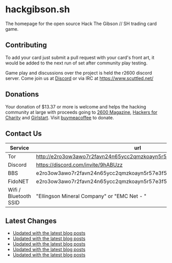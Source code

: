 # hackgibson.sh
The homepage for the open source Hack The Gibson // SH trading card game.


## Contributing

To add your card just submit a pull request with your card's front art, it would be added to the next run of set after community play testing.

Game play and discussions over the project is held the r2600 discord server. Come join us at [Discord](https://discord.com/invite/9hABUzz) or via IRC at https://www.scuttled.net/


## Donations

Your donation of $13.37 or more is welcome and helps the hacking community at large with proceeds going to [2600 Magazine](https://2600.com/), [Hackers for Charity](https://hackersforcharity.org) and [Girlstart](https://girlstart.org).  Visit [buymeacoffee](https://www.buymeacoffee.com/hackgibson.sh) to donate.


## Contact Us

Service | url
-|-
Tor | http://e2ro3ow3awo7r2favn24n65ycc2qmzkoayn5r57e3f56nvjwdcgg32ad.onion
Discord | https://discord.com/invite/9hABUzz
BBS | e2ro3ow3awo7r2favn24n65ycc2qmzkoayn5r57e3f56nvjwdcgg32ad.onion:23
FidoNET | e2ro3ow3awo7r2favn24n65ycc2qmzkoayn5r57e3f56nvjwdcgg32ad.onion:24554
Wifi / Bluetooth SSID | "Ellingson Mineral Company" or "EMC Net - <fidonet address>"

## Latest Changes
<!-- BLOG-POST-LIST:START -->
- [Updated with the latest blog posts](https://github.com/DFW2600/hackgibson.sh/commit/a66da554c7aa89337a2a8c90bef5fd9b663f2c54)
- [Updated with the latest blog posts](https://github.com/DFW2600/hackgibson.sh/commit/4fec0c009778c2b22426dfc8cc0777bc1ea05455)
- [Updated with the latest blog posts](https://github.com/DFW2600/hackgibson.sh/commit/f783b226df2491e0cdf366a2b55fd8b1e4368b4d)
- [Updated with the latest blog posts](https://github.com/DFW2600/hackgibson.sh/commit/0e19d4ecc000ed346643eaa110efba50b0399aed)
- [Updated with the latest blog posts](https://github.com/DFW2600/hackgibson.sh/commit/790262ff16a541979ff5c925c370a29092c80f0c)
<!-- BLOG-POST-LIST:END -->
